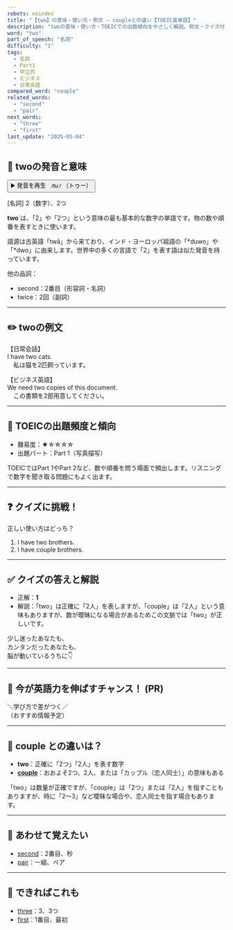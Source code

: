 ```yaml
---
robots: noindex
title: "【two】の意味・使い方・例文 ― coupleとの違い【TOEIC英単語】"
description: "twoの意味・使い方・TOEICでの出題傾向をやさしく解説。例文・クイズ付きでcoupleとの違いもわかりやすく学べます。"
word: "two"
part_of_speech: "名詞"
difficulty: "1"
tags:
  - 名詞
  - Part1
  - 中立的
  - ビジネス
  - 日常会話
compared_word: "couple"
related_words:
  - "second"
  - "pair"
next_words:
  - "three"
  - "first"
last_update: "2025-05-04"
---
```


## 🔰 twoの発音と意味

<button class="play-audio" onclick="playTTS('two')">
  <span class="play-audio-main">
    ▶️ 発音を再生　/tuː/
  </span>
  <span class="play-audio-sub">
    （トゥー）
  </span>
</button>

[名詞] 2（数字）、2つ

**two** は、「2」や「2つ」という意味の最も基本的な数字の単語です。物の数や順番を表すときに使います。

語源は古英語「twā」から来ており、インド・ヨーロッパ祖語の「*duwo」や「*dwo」に由来します。世界中の多くの言語で「2」を表す語は似た発音を持っています。

他の品詞：  
- second：2番目（形容詞・名詞）
- twice：2回（副詞）

---

## ✏️ twoの例文

【日常会話】  
I have two cats.  
　私は猫を2匹飼っています。

【ビジネス英語】  
We need two copies of this document.  
　この書類を2部用意してください。

---

## 🎯 TOEICの出題頻度と傾向

- 難易度：★☆☆☆☆
- 出題パート：Part 1（写真描写）

TOEICではPart 1やPart 2など、数や順番を問う場面で頻出します。リスニングで数字を聞き取る問題にもよく出ます。

---

## ❓ クイズに挑戦！

正しい使い方はどっち？

1. I have two brothers.  
2. I have couple brothers.

---

## ✅ クイズの答えと解説

- 正解：**1**
- 解説：「two」は正確に「2人」を表しますが、「couple」は「2人」という意味もありますが、数が曖昧になる場合があるためこの文脈では「two」が正しいです。

少し迷ったあなたも、  
カンタンだったあなたも、  
脳が動いているうちに👇️

---

## 🚀 今が英語力を伸ばすチャンス！ (PR)

<div class="info-center">
＼学び方で差がつく／<br>  
（おすすめ情報予定）
</div>

---

## 🤔  couple との違いは？

- **two**：正確に「2つ」「2人」を表す数字
- **[couple](/word/couple)**：おおよそ2つ、2人、または「カップル（恋人同士）」の意味もある

「two」は数量が正確ですが、「couple」は「2つ」または「2人」を指すこともありますが、時に「2～3」など曖昧な場合や、恋人同士を指す場合もあります。

---

## 🧩 あわせて覚えたい

- [second](/word/second)：2番目、秒
- [pair](/word/pair)：一組、ペア

---

## 📖 できればこれも

- [three](/word/three)：3、3つ
- [first](/word/first)：1番目、最初

<!-- cvid: aid42_bid15 -->
